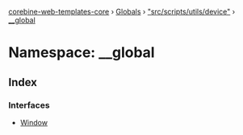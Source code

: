 [corebine-web-templates-core](../README.md) › [Globals](../globals.md) › ["src/scripts/utils/device"](_src_scripts_utils_device_.md) › [__global](_src_scripts_utils_device_.__global.md)

# Namespace: __global

## Index

### Interfaces

* [Window](../interfaces/_src_scripts_utils_device_.__global.window.md)
